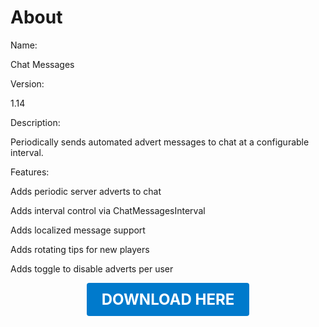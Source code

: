 # About

Name:

Chat Messages

Version:

1.14

Description:

Periodically sends automated advert messages to chat at a configurable interval.

Features:

Adds periodic server adverts to chat

Adds interval control via ChatMessagesInterval

Adds localized message support

Adds rotating tips for new players

Adds toggle to disable adverts per user

<p align="center"><a href="https://github.com/LiliaFramework/Modules/raw/refs/heads/gh-pages/chatmessages.zip" style="display:inline-block;padding:12px 24px;font-size:1.5rem;font-weight:bold;text-decoration:none;color:#fff;background-color:var(--md-primary-fg-color,#007acc);border-radius:4px;">DOWNLOAD HERE</a></p>